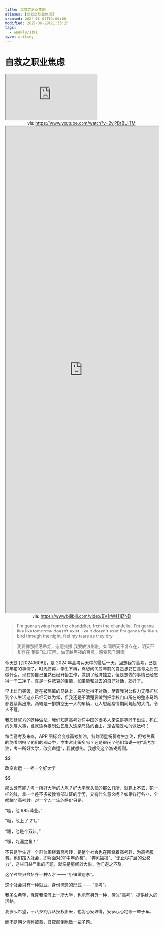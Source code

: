 ```yaml
---
title: 自救之职业焦虑
aliases: [自救之职业焦虑]
created: 2024-06-08T12:00:00
modified: 2025-06-29T21:33:27
tags: 
  - weekly/1191
type: writing
---
```


# 自救之职业焦虑

<iframe src="https://www.youtube.com/embed/2vjPBrBU-TM" allow="accelerometer; autoplay; clipboard-write; encrypted-media; gyroscope; picture-in-picture; web-share" referrerpolicy="strict-origin-when-cross-origin" allowfullscreen></iframe>
<center>via: <a href='https://www.youtube.com/watch?v=2vjPBrBU-TM' target='_blank' class='external-link'>https://www.youtube.com/watch?v=2vjPBrBU-TM</a></center>

<iframe src='https://player.bilibili.com/player.html?isOutside=true&bvid=BV1rW411j7ND&p=1&autoplay=false' style='height:40vh;width:100%' class='iframe-radius' allow='fullscreen'></iframe>
<center>via: <a href='https://www.bilibili.com/video/BV1rW411j7ND' target='_blank' class='external-link'>https://www.bilibili.com/video/BV1rW411j7ND</a></center>

> I'm gonna swing from the chandelier, from the chandelier.
> I'm gonna live like tomorrow doesn't exist, like it doesn't exist
> I'm gonna fly like a bird through the night, feel my tears as they dry
>
> 我要像那摇荡吊灯，恣意摇摆
> 我要放浪形骸，如同明天不复存在，明天不复存在
> 我要飞过天际，做穿越黑夜的百灵，感受风干泪滴

今天是 [[20240608]]，是 2024 年高考两天中的最后一天，回想我的高考，已是五年前的事情了，时光荏苒，学生不再，真想问问五年前的自己想要在高考之后去做什么，现在的自己虽然已经开始工作，做到了经济独立，但是想做的事情已经忘得一干二净了。真是一件悲哀的事情，如果能和过去的自己对话，就好了。

早上出门买饭，走在被隔离的马路上，突然觉得不对劲，尽管我对公权力无限扩张到个人生活这点已经习以为常，但我还是不清楚要做到把学校门口所在的整条马路都要隔离出来，两端是一排排空无一人的车辆，让人想起疫情期间筑起的大门。令人不适。

我质疑官方的这种做法，我们知道高考对在中国的很多人来说是等同于出生、死亡的头等大事，但就这样限制公民进入这条马路的自由，是合理妥帖的做法吗？

每当高考及来临，APP 图标会变成高考加油，各路明星祝贺考生加油，但考生真的能看到吗？他们的观众中，学生占比很多吗？还是很闲？他们每说一句“高考加油，考一所好大学，改变命运”，我就想笑。我想笑这个游戏规则。

$$

改变命运 == 考一个好大学

$$

那么没有能力考一所好大学的人呢？好大学就头部的那么几所，就算上不去，花一样的钱，拿一个差不多被教育部认证的学历，又有什么意义呢？如果各行各业，全都绕个高考转，对一个人一生的评价只是。

“哇，他 985 毕业。”

“哦，他上了 211。”

“嗯，他是个双非。”

“嘿，九漏之鱼！”

不只是学生这一个群体围绕着高考转，是整个社会也在围绕着高考转，为高考服务。他们踏入社会，即将面对的“中年危机”、“猝死福报”、“无止尽扩展的公权力”，这些日益严重的问题，就像是房间的大象，他们避之不及。

这个社会只会培养一种人才 —— “小镇做题家”。

这个社会只有一种就业、身份流通的形式 —— “高考”。

我多么希望，就算我没有上一所大学，也能有另外一种，类似“高考”，提供给人的活路。

我多么希望，十八岁的我从技校出来，也能心安理得，安安心心地修一辈子车。

而不是朝夕惶惶被裁，日夜颠倒地做一辈子题。
